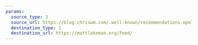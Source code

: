 ```yaml
---
params:
  source_type: 3
  source_url: https://blog.chriswm.com/.well-known/recommendations.opml
  destination_type: 1
  destination_url: https://mattlakeman.org/feed/
---
```

